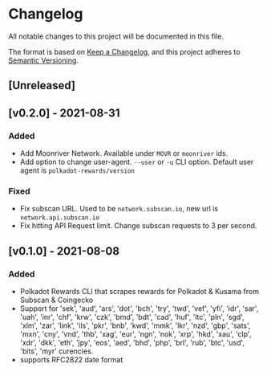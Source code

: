 # Changelog
All notable changes to this project will be documented in this file.

The format is based on [Keep a Changelog](https://keepachangelog.com/en/1.0.0/),
and this project adheres to [Semantic Versioning](https://semver.org/spec/v2.0.0.html).

## [Unreleased]

## [v0.2.0] - 2021-08-31
### Added
- Add Moonriver Network. Available under `MOVR` or `moonriver` ids.
- Add option to change user-agent. `--user` or `-u` CLI option. Default user agent is `polkadot-rewards/version`

### Fixed
- Fix subscan URL. Used to be `network.subscan.io`, new url is `network.api.subscan.io`
- Fix hitting API Request limit. Change subscan requests to 3 per second.

## [v0.1.0] - 2021-08-08
### Added
- Polkadot Rewards CLI that scrapes rewards for Polkadot & Kusama from Subscan & Coingecko
- Support for 'sek', 'aud', 'ars', 'dot', 'bch', 'try', 'twd', 'vef', 'yfi', 'idr', 'sar', 'uah', 'inr', 'chf', 'krw', 'czk', 'bmd', 'bdt', 'cad', 'huf', 'ltc', 'pln', 'sgd', 'xlm', 'zar', 'link', 'ils', 'pkr', 'bnb', 'kwd', 'mmk', 'lkr', 'nzd', 'gbp', 'sats', 'mxn', 'cny', 'vnd', 'thb', 'xag', 'eur', 'ngn', 'nok', 'xrp', 'hkd', 'xau', 'clp', 'xdr', 'dkk', 'eth', 'jpy', 'eos', 'aed', 'bhd', 'php', 'brl', 'rub', 'btc', 'usd', 'bits', 'myr' curencies.
- supports RFC2822 date format
